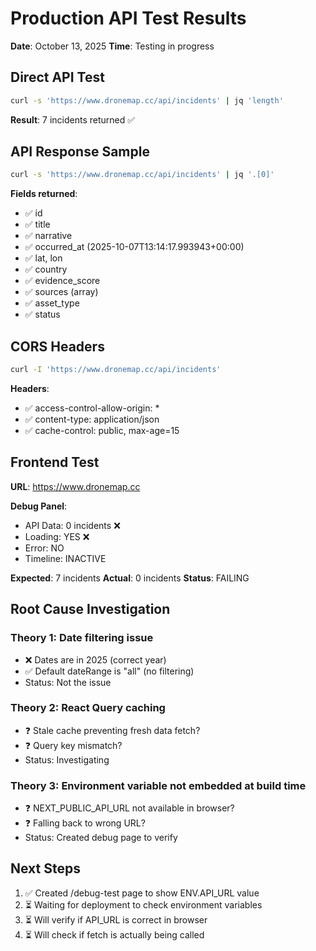# Production API Test Results
**Date**: October 13, 2025
**Time**: Testing in progress

## Direct API Test

```bash
curl -s 'https://www.dronemap.cc/api/incidents' | jq 'length'
```

**Result**: 7 incidents returned ✅

## API Response Sample

```bash
curl -s 'https://www.dronemap.cc/api/incidents' | jq '.[0]'
```

**Fields returned**:
- ✅ id
- ✅ title
- ✅ narrative
- ✅ occurred_at (2025-10-07T13:14:17.993943+00:00)
- ✅ lat, lon
- ✅ country
- ✅ evidence_score
- ✅ sources (array)
- ✅ asset_type
- ✅ status

## CORS Headers

```bash
curl -I 'https://www.dronemap.cc/api/incidents'
```

**Headers**:
- ✅ access-control-allow-origin: *
- ✅ content-type: application/json
- ✅ cache-control: public, max-age=15

## Frontend Test

**URL**: https://www.dronemap.cc

**Debug Panel**:
- API Data: 0 incidents ❌
- Loading: YES ❌
- Error: NO
- Timeline: INACTIVE

**Expected**: 7 incidents
**Actual**: 0 incidents
**Status**: FAILING

## Root Cause Investigation

### Theory 1: Date filtering issue
- ❌ Dates are in 2025 (correct year)
- ✅ Default dateRange is "all" (no filtering)
- Status: Not the issue

### Theory 2: React Query caching
- ❓ Stale cache preventing fresh data fetch?
- ❓ Query key mismatch?
- Status: Investigating

### Theory 3: Environment variable not embedded at build time
- ❓ NEXT_PUBLIC_API_URL not available in browser?
- ❓ Falling back to wrong URL?
- Status: Created debug page to verify

## Next Steps

1. ✅ Created /debug-test page to show ENV.API_URL value
2. ⏳ Waiting for deployment to check environment variables
3. ⏳ Will verify if API_URL is correct in browser
4. ⏳ Will check if fetch is actually being called
